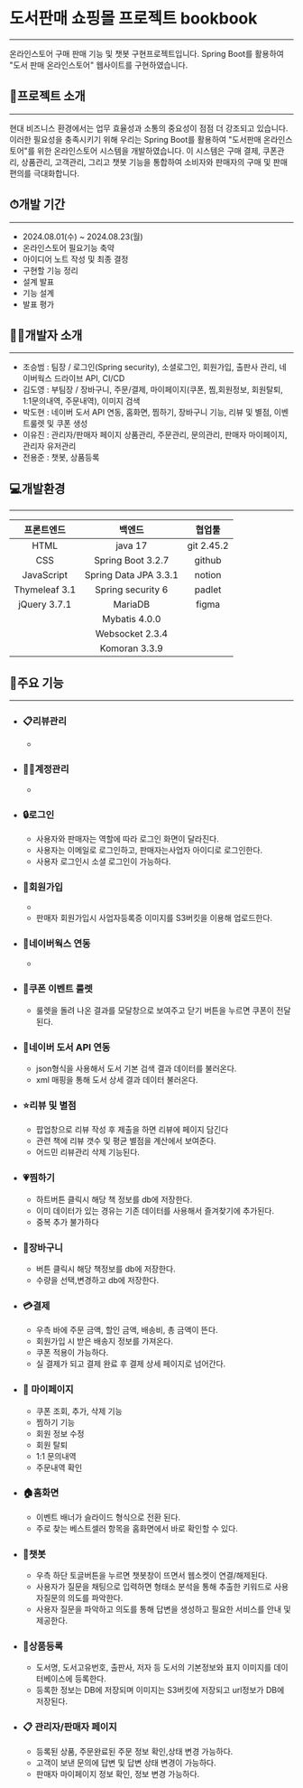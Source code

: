 # 도서판매 쇼핑몰 프로젝트 bookbook


---

온라인스토어 구매 판매 기능 및 챗봇 구현프로젝트입니다. 
Spring Boot를 활용하여 "도서 판매 온라인스토어" 웹사이트를 구현하였습니다.


## 📝프로젝트 소개

---

현대 비즈니스 환경에서는 업무 효율성과 소통의 중요성이 점점 더 강조되고 있습니다. 
이러한 필요성을 충족시키기 위해 우리는 Spring Boot를 활용하여 "도서판매 온라인스토어"를 위한 온라인스토어 시스템을 개발하였습니다.
이 시스템은 구매 결제, 쿠폰관리, 상품관리, 고객관리, 그리고 챗봇 기능을 통합하여 소비자와 판매자의 구매 및 판매 편의를 극대화합니다.


## ⏱개발 기간

---

- 2024.08.01(수) ~ 2024.08.23(월)
- 온라인스토어 필요기능 축약
- 아이디어 노트 작성 및 최종 결정
- 구현할 기능 정리
- 설계 발표
- 기능 설계
- 발표 평가


## 👩‍💻개발자 소개

---

- 조승범 : 팀장 / 로그인(Spring security), 소셜로그인, 회원가입, 출판사 관리, 네이버웍스 드라이브 API, CI/CD
- 김도영 : 부팀장 / 장바구니, 주문/결제, 마이페이지(쿠폰, 찜,회원정보, 회원탈퇴, 1:1문의내역, 주문내역), 이미지 검색
- 박도현 : 네이버 도서 API 연동, 홈화면, 찜하기, 장바구니 기능, 리뷰 및 별점, 이벤트룰렛 및 쿠폰 생성
- 이유진 : 관리자/판매자 페이지 상품관리, 주문관리, 문의관리, 판매자 마이페이지, 관리자 유저관리
- 전용준 : 챗봇, 상품등록


## 💻개발환경

---

|프론트엔드|백엔드|협업툴|
|:---:|:---:|:---:|
|HTML|java 17|git 2.45.2|
|CSS|Spring Boot 3.2.7|github|
|JavaScript|Spring Data JPA 3.3.1|notion|
|Thymeleaf 3.1|Spring security 6|padlet| 
|jQuery 3.7.1|MariaDB|figma|
| |Mybatis 4.0.0| |
| |Websocket 2.3.4| |
| |Komoran 3.3.9| |

## 🔧주요 기능

---

- ### 📋리뷰관리
    - 

- ### 👨‍💼계정관리
    - 

- ### 🔒로그인
    - 사용자와 판매자는 역할에 따라 로그인 화면이 달라진다.
    - 사용자는 이메일로 로그인하고, 판매자는사업자 아이디로 로그인한다.
    - 사용자 로그인시 소셜 로그인이 가능하다.

- ### 👤회원가입
    - 
    - 판매자 회원가입시 사업자등록증 이미지를 S3버킷을 이용해 업로드한다.

- ### 📨네이버웍스 연동
    -   
		
- ### 🎫쿠폰 이벤트 룰렛
    - 룰렛을 돌려 나온 결과를 모달창으로 보여주고 닫기 버튼을 누르면 쿠폰이 전달된다.

- ### 📗네이버 도서 API 연동
    - json형식을 사용해서 도서 기본 검색 결과 데이터를 불러온다.
    - xml 매핑을 통해 도서 상세 결과 데이터 불러온다.

- ### ⭐️리뷰 및 별점
    - 팝업창으로 리뷰 작성 후 제출을 하면 리뷰에 페이지 담긴다
    - 관련 책에 리뷰 갯수 및 평균 별점을 계산에서 보여준다.
    - 어드민 리뷰관리 삭제 기능된다.

- ### 💗찜하기
    - 하트버튼 클릭시 해당 책 정보를 db에 저장한다.
    - 이미 데이터가 있는 경유는 기존 데이터를 사용해서 즐겨찾기에 추가된다.
    - 중복 추가 불가하다

- ### 👜장바구니
    - 버튼 클릭시 해당 책정보를 db에 저장한다.
    - 수량을 선택,변경하고 db에 저장한다.

- ### 💳결제
    - 우측 바에 주문 금액, 할인 금액, 배송비, 총 금액이 뜬다.
    - 회원가입 시 받은 배송지 정보를 가져온다.
    - 쿠폰 적용이 가능하다.
    - 실 결제가 되고 결제 완료 후 결제 상세 페이지로 넘어간다.
 
- ### 📂 마이페이지
    - 쿠폰 조회, 추가, 삭제 기능
    - 찜하기 기능
    - 회원 정보 수정
    - 회원 탈퇴
    - 1:1 문의내역
    - 주문내역 확인
	
- ### 🏠홈화면
    - 이벤트 배너가 슬라이드 형식으로 전환 된다.
    - 주로 찾는 베스트셀러 항목을 홈화면에서 바로 확인할 수 있다.
	
- ### 🤖챗봇
    - 우측 하단 토글버튼을 누르면 챗봇창이 뜨면서 웹소켓이 연결/해제된다.
    - 사용자가 질문을 채팅으로 입력하면 형태소 분석을 통해 추출한 키워드로 사용자질문의 의도를 파악한다.
    - 사용자 질문을 파악하고 의도를 통해 답변을 생성하고 필요한 서비스를 안내 및 제공한다.
	
- ### 📁상품등록
    - 도서명, 도서고유번호, 출판사, 저자 등 도서의 기본정보와 표지 이미지를 데이터베이스에 등록한다.
    - 등록한 정보는 DB에 저장되며 이미지는 S3버킷에 저장되고 url정보가 DB에 저장된다.
 
- ### 📋 관리자/판매자 페이지
	- 등록된 상품, 주문완료된 주문 정보 확인,상태 변경 가능하다.
 	- 고객이 보낸 문의에 답변 및 답변 상태 변경이 가능하다.
	- 판매자 마이페이지 정보 확인, 정보 변경 가능하다.
